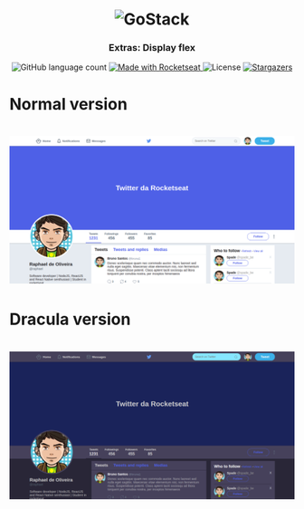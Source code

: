 <h1 align="center">
    <img alt="GoStack" src="https://rocketseat-cdn.s3-sa-east-1.amazonaws.com/bootcamp-header.png" width="200px" />
</h1>

<h3 align="center">
  Extras: Display flex
</h3>

<p align="center">
  <img alt="GitHub language count" src="https://img.shields.io/github/languages/count/RaphaelOliveiraMoura/gostack-twitter-flexbox?color=%2304D361">

  <a href="https://rocketseat.com.br">
    <img alt="Made with Rocketseat" src="https://img.shields.io/badge/made%20with-Rocketseat-%2304D361">
  </a>

  <img alt="License" src="https://img.shields.io/badge/license-MIT-%2304D361">

  <a href="https://github.com/RaphaelOliveiraMoura/gostack-twitter-flexbox/stargazers">
    <img alt="Stargazers" src="https://img.shields.io/github/stars/RaphaelOliveiraMoura/gostack-twitter-flexbox?style=social">
  </a>
</p>

# Normal version

<h1 align="center">
    <img alt="Twitter" src="./.github/normal.png" />
</h1>

# Dracula version

<h1 align="center">
    <img alt="Twitter" src="./.github/dracula.png" />
</h1>
